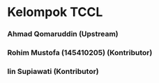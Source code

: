 # Kelompok TCCL
### Ahmad Qomaruddin (Upstream)
### Rohim Mustofa (145410205) (Kontributor)
### Iin Supiawati (Kontributor)
